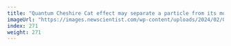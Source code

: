 ```yaml
---
title: "Quantum Cheshire Cat effect may separate a particle from its momentum"
imageUrl: "https://images.newscientist.com/wp-content/uploads/2024/02/08145728/SEI_190312069.jpg?width=788"
index: 271
weight: 271
---
```

